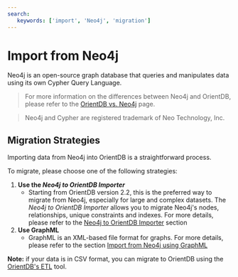 ```yaml
---
search:
   keywords: ['import', 'Neo4j', 'migration']
---
```


# Import from Neo4j

Neo4j is an open-source graph database that queries and manipulates data using its own Cypher Query Language.

>For more information on the differences between Neo4j and OrientDB, please refer to the [OrientDB vs. Neo4j](http://orientdb.com/orientdb-vs-neo4j/) page.

>Neo4j and Cypher are registered trademark of Neo Technology, Inc. 


## Migration Strategies

Importing data from Neo4j into OrientDB is a straightforward process.

To migrate, please choose one of the following strategies:

1. **Use the _Neo4j to OrientDB Importer_**
	* Starting from OrientDB version 2.2, this is the preferred way to migrate from Neo4j, especially for large and complex datasets. The _Neo4j to OrientDB Importer_ allows you to migrate Neo4j's nodes, relationships, unique constraints and indexes. For more details, please refer to the [Neo4j to OrientDB Importer](OrientDB-Neo4j-Importer.md) section	
1. **Use GraphML**
	* GraphML is an XML-based file format for graphs. For more details, please refer to the section [Import from Neo4j using GraphML](Import-from-Neo4j-using-GraphML.md)

**Note:** if your data is in CSV format, you can migrate to OrientDB using the [OrientDB's ETL](ETL-Introduction.md) tool.
	

